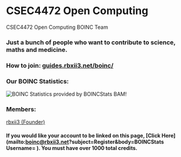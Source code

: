 # CSEC4472 Open Computing
CSEC4472 Open Computing BOINC Team

### Just a bunch of people who want to contribute to science, maths and medicine.

### How to join: [guides.rbxii3.net/boinc/](https://guides.rbxii3.net/boinc/)

### Our BOINC Statistics:
![BOINC Statistics provided by BOINCStats BAM!](https://boincstats.com/signature/-1/team/1338088446/sig.png)

### Members:
[rbxii3 (Founder)](https://boincstats.com/signature/-1/user/40420131874/sig.png)

#### If you would like your account to be linked on this page, [Click Here](mailto:boinc@rbxii3.net?subject=Register&body=BOINCStats Username= ). You must have over 1000 total credits.
